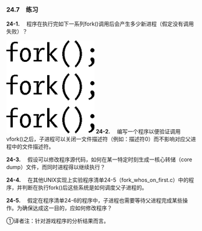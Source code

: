 ### 24.7　练习

**24-1.** 　程序在执行完如下一系列fork()调用后会产生多少新进程（假定没有调用失败）？



![659.png](../images/659.png)
**24-2.** 　编写一个程序以便验证调用vfork()之后，子进程可以关闭一文件描述符（例如：描述符0）而不影响对应父进程中的文件描述符。

**24-3.** 　假设可以修改程序源代码，如何在某一特定时刻生成一核心转储（core dump）文件，而同时进程得以继续执行？

**24-4.** 　在其他UNIX实现上实验程序清单24-5（fork_whos_on_first.c）中的程序，并判断在执行fork()后这些系统是如何调度父子进程的。

**24-5.** 　假定在程序清单24-6的程序中，子进程也需要等待父进程完成某些操作。为确保达成这一目的，应如何修改程序？

①译者注：针对游戏程序的分析结果而言。



